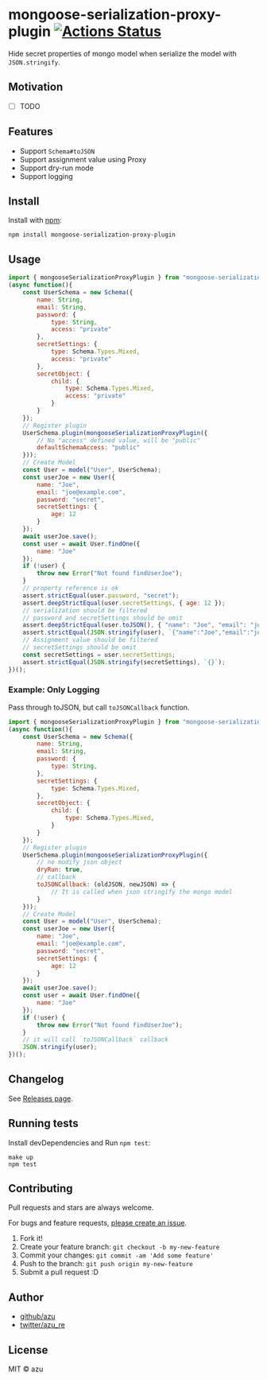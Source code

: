 # mongoose-serialization-proxy-plugin [![Actions Status](https://github.com/azu/mongoose-serialization-proxy-plugin/workflows/ci/badge.svg)](https://github.com/azu/mongoose-serialization-proxy-plugin/actions?query=workflow%3Aci)

Hide secret properties of mongo model when serialize the model with `JSON.stringify`.

## Motivation

- [ ] TODO

## Features

- Support `Schema#toJSON`
- Support assignment value using Proxy
- Support dry-run mode
- Support logging

## Install

Install with [npm](https://www.npmjs.com/):

    npm install mongoose-serialization-proxy-plugin

## Usage

```js
import { mongooseSerializationProxyPlugin } from "mongoose-serialization-proxy-plugin";
(async function(){
    const UserSchema = new Schema({
        name: String,
        email: String,
        password: {
            type: String,
            access: "private"
        },
        secretSettings: {
            type: Schema.Types.Mixed,
            access: "private"
        },
        secretObject: {
            child: {
                type: Schema.Types.Mixed,
                access: "private"
            }
        }
    });
    // Register plugin
    UserSchema.plugin(mongooseSerializationProxyPlugin({
        // No "access" defined value, will be "public" 
        defaultSchemaAccess: "public"
    }));
    // Create Model
    const User = model("User", UserSchema);
    const userJoe = new User({
        name: "Joe",
        email: "joe@example.com",
        password: "secret",
        secretSettings: {
            age: 12
        }
    });
    await userJoe.save();
    const user = await User.findOne({
        name: "Joe"
    });
    if (!user) {
        throw new Error("Not found findUserJoe");
    }
    // property reference is ok
    assert.strictEqual(user.password, "secret");
    assert.deepStrictEqual(user.secretSettings, { age: 12 });
    // serialization should be filtered
    // password and secretSettings should be omit
    assert.deepStrictEqual(user.toJSON(), { "name": "Joe", "email": "joe@example.com" });
    assert.strictEqual(JSON.stringify(user), `{"name":"Joe","email":"joe@example.com"}`);
    // Assignment value should be filtered
    // secretSettings should be omit
    const secretSettings = user.secretSettings;
    assert.strictEqual(JSON.stringify(secretSettings), `{}`);
})();
```

### Example: Only Logging
 
Pass through toJSON, but call `toJSONCallback` function.

```js
import { mongooseSerializationProxyPlugin } from "mongoose-serialization-proxy-plugin";
(async function(){
    const UserSchema = new Schema({
        name: String,
        email: String,
        password: {
            type: String,
        },
        secretSettings: {
            type: Schema.Types.Mixed,
        },
        secretObject: {
            child: {
                type: Schema.Types.Mixed,
            }
        }
    });
    // Register plugin
    UserSchema.plugin(mongooseSerializationProxyPlugin({
        // no modify json object
        dryRun: true,
        // callback
        toJSONCallback: (oldJSON, newJSON) => {
            // It is called when json stringify the mongo model
        }
    }));
    // Create Model
    const User = model("User", UserSchema);
    const userJoe = new User({
        name: "Joe",
        email: "joe@example.com",
        password: "secret",
        secretSettings: {
            age: 12
        }
    });
    await userJoe.save();
    const user = await User.findOne({
        name: "Joe"
    });
    if (!user) {
        throw new Error("Not found findUserJoe");
    }
    // it will call `toJSONCallback` callback
    JSON.stringify(user);
})();
```


## Changelog

See [Releases page](https://github.com/azu/mongoose-serialization-proxy-plugin/releases).

## Running tests

Install devDependencies and Run `npm test`:

    make up
    npm test

## Contributing

Pull requests and stars are always welcome.

For bugs and feature requests, [please create an issue](https://github.com/azu/mongoose-serialization-proxy-plugin/issues).

1. Fork it!
2. Create your feature branch: `git checkout -b my-new-feature`
3. Commit your changes: `git commit -am 'Add some feature'`
4. Push to the branch: `git push origin my-new-feature`
5. Submit a pull request :D

## Author

- [github/azu](https://github.com/azu)
- [twitter/azu_re](https://twitter.com/azu_re)

## License

MIT © azu
